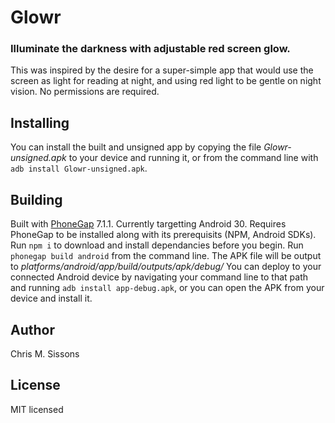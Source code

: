 # Glowr
### Illuminate the darkness with adjustable red screen glow.
This was inspired by the desire for a super-simple app that would use the screen as light for reading at night, and using red light to be gentle on night vision. No permissions are required.

## Installing
You can install the built and unsigned app by copying the file _Glowr-unsigned.apk_ to your device and running it, or from the command line with `adb install Glowr-unsigned.apk`.

## Building
Built with [PhoneGap](https://phonegap.com) 7.1.1. Currently targetting Android 30.
Requires PhoneGap to be installed along with its prerequisits (NPM, Android SDKs).
Run `npm i` to download and install dependancies before you begin.
Run `phonegap build android` from the command line. The APK file will be output to _platforms/android/app/build/outputs/apk/debug/_ You can deploy to your connected Android device by navigating your command line to that path and running `adb install app-debug.apk`, or you can open the APK from your device and install it.

## Author
Chris M. Sissons

## License
MIT licensed

